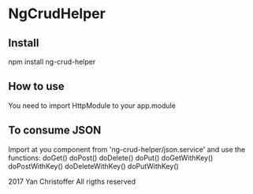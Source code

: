 # NgCrudHelper
## Install
npm install ng-crud-helper

## How to use
  You need to import HttpModule to your app.module
  ## To consume JSON
   Import at you component from 'ng-crud-helper/json.service'
   and use the functions:
   doGet()
   doPost()
   doDelete()
   doPut()
   doGetWithKey()
   doPostWithKey()
   doDeleteWithKey()
   doPutWithKey()
 
2017 Yan Christoffer All rigths reserved
